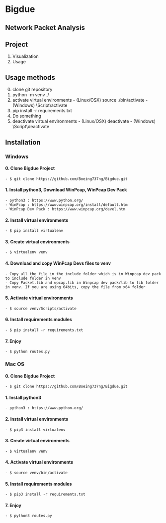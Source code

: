 # Bigdue

## Network Packet Analysis

## Project
  1. Visualization
  2. Usage

## Usage methods
  0. clone git repository
  1. python -m venv ./
  2. activate virtual environments
    - (Linux/OSX) source ./bin/activate
    - (Windows) \Script\activate
  3. pip install -r requirements.txt
  4. Do something
  5. deactivate virtual environments
    - (Linux/OSX) deactivate
    - (Windows) \Script\deactivate

## Installation

### Windows
  #### 0. Clone Bigdue Project
    - $ git clone https://github.com/Boeing737ng/Bigdue.git

  #### 1. Install python3, Download WinPcap, WinPcap Dev Pack
    - python3 : https://www.python.org/
    - WinPcap : https://www.winpcap.org/install/default.htm
    - WinPcap Dev Pack : https://www.winpcap.org/devel.htm

  #### 2. Install virtual environments
    - $ pip install virtualenv
  
  #### 3. Create virtual environments
    - $ virtualenv venv

  #### 4. Download and copy WinPcap Devs files to venv
    - Copy all the file in the include folder which is in Winpcap dev pack to include folder in venv
    - Copy Packet.lib and wpcap.lib in Winpcap dev pack/lib to lib folder in venv. If you are using 64bits, copy the file from x64 folder
    
  #### 5. Activate virtual environments
    - $ source venv/Scripts/activate
    
  #### 6. Install requirements modules
    - $ pip install -r requirements.txt

  #### 7. Enjoy
    - $ python routes.py

### Mac OS
  #### 0. Clone Bigdue Project
    - $ git clone https://github.com/Boeing737ng/Bigdue.git

  #### 1. Install python3
    - python3 : https://www.python.org/

  #### 2. Install virtual environments
    - $ pip3 install virtualenv
  
  #### 3. Create virtual environments
    - $ virtualenv venv

  #### 4. Activate virtual environments
    - $ source venv/bin/activate

  #### 5. Install requirements modules
    - $ pip3 install -r requirements.txt

  #### 7. Enjoy
    - $ python3 routes.py
